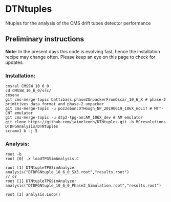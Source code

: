 # DTNtuples
Ntuples for the analysis of the CMS drift tubes detector performance

## Preliminary instructions
**Note**: 
In the present days this code is evolving fast, hence the installation recipe may change often. Please keep an eye on this page to check for updates.

### Installation:
```
cmsrel CMSSW_10_6_0
cd CMSSW_10_6_0/src/
cmsenv
git cms-merge-topic battibass:phase2UnpackerFromOscar_10_6_X # phase-2 primitives data format and phase-2 unpacker
git cms-merge-topic -u pozzobon:DTHough_NP_20190619_106X_noL1T # MTT-CHT emulator
git cms-merge-topic -u dtp2-tpg-am:AM_106X_dev # AM emulator
git clone https://github.com/jaimeleonh/DTNtuples.git -b MCresolutions DTDPGAnalysis/DTNtuples
scramv1 b -j 5
```

### Analysis:
```
root -b
root [0] .x loadTPGSimAnalysis.C

root [1] DTNtupleTPGSimAnalyzer analysis("DTDPGNtuple_10_6_0_SX5.root","results.root")
// or
root [1] DTNtupleTPGSimAnalyzer analysis("DTDPGNtuple_10_6_0_Phase2_Simulation.root","results.root")

root [2] analysis.Loop()
```
